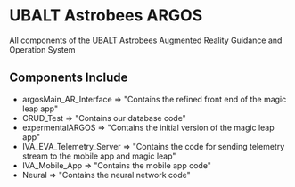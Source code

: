 # UBALT Astrobees ARGOS

All components of the UBALT Astrobees Augmented Reality Guidance and Operation System

## Components Include

- argosMain_AR_Interface => "Contains the refined front end of the magic leap app"
- CRUD_Test => "Contains our database code"
- expermentalARGOS => "Contains the initial version of the magic leap app"
- IVA_EVA_Telemetry_Server => "Contains the code for sending telemetry stream to the mobile app and magic leap"
- IVA_Mobile_App => "Contains the mobile app code"
- Neural => "Contains the neural network code"